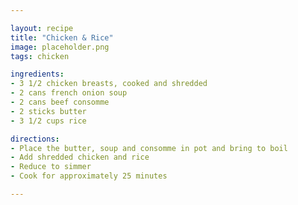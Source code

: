 ```yaml
---

layout: recipe
title: "Chicken & Rice"
image: placeholder.png
tags: chicken

ingredients:
- 3 1/2 chicken breasts, cooked and shredded
- 2 cans french onion soup
- 2 cans beef consomme
- 2 sticks butter
- 3 1/2 cups rice

directions:
- Place the butter, soup and consomme in pot and bring to boil
- Add shredded chicken and rice
- Reduce to simmer
- Cook for approximately 25 minutes

---
```

